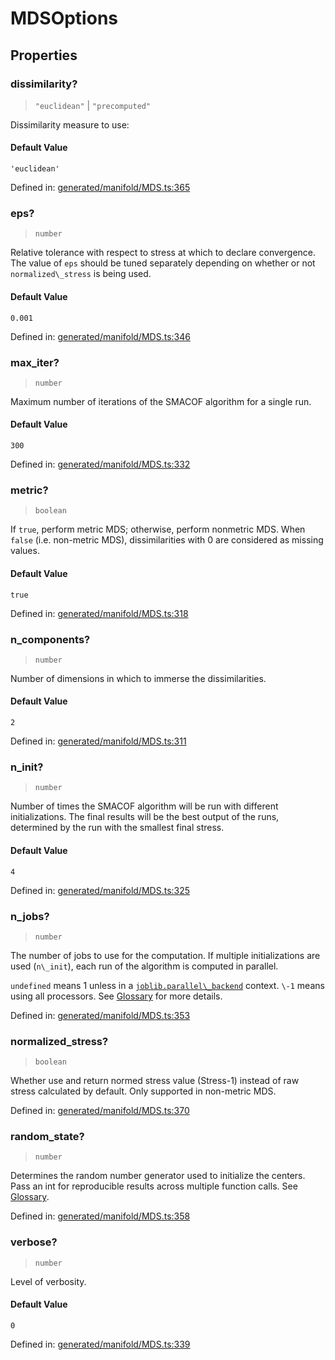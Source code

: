 # MDSOptions

## Properties

### dissimilarity?

> `"euclidean"` \| `"precomputed"`

Dissimilarity measure to use:

#### Default Value

`'euclidean'`

Defined in:  [generated/manifold/MDS.ts:365](https://github.com/transitive-bullshit/scikit-learn-ts/blob/122b3c0/packages/sklearn/src/generated/manifold/MDS.ts#L365)

### eps?

> `number`

Relative tolerance with respect to stress at which to declare convergence. The value of `eps` should be tuned separately depending on whether or not `normalized\_stress` is being used.

#### Default Value

`0.001`

Defined in:  [generated/manifold/MDS.ts:346](https://github.com/transitive-bullshit/scikit-learn-ts/blob/122b3c0/packages/sklearn/src/generated/manifold/MDS.ts#L346)

### max\_iter?

> `number`

Maximum number of iterations of the SMACOF algorithm for a single run.

#### Default Value

`300`

Defined in:  [generated/manifold/MDS.ts:332](https://github.com/transitive-bullshit/scikit-learn-ts/blob/122b3c0/packages/sklearn/src/generated/manifold/MDS.ts#L332)

### metric?

> `boolean`

If `true`, perform metric MDS; otherwise, perform nonmetric MDS. When `false` (i.e. non-metric MDS), dissimilarities with 0 are considered as missing values.

#### Default Value

`true`

Defined in:  [generated/manifold/MDS.ts:318](https://github.com/transitive-bullshit/scikit-learn-ts/blob/122b3c0/packages/sklearn/src/generated/manifold/MDS.ts#L318)

### n\_components?

> `number`

Number of dimensions in which to immerse the dissimilarities.

#### Default Value

`2`

Defined in:  [generated/manifold/MDS.ts:311](https://github.com/transitive-bullshit/scikit-learn-ts/blob/122b3c0/packages/sklearn/src/generated/manifold/MDS.ts#L311)

### n\_init?

> `number`

Number of times the SMACOF algorithm will be run with different initializations. The final results will be the best output of the runs, determined by the run with the smallest final stress.

#### Default Value

`4`

Defined in:  [generated/manifold/MDS.ts:325](https://github.com/transitive-bullshit/scikit-learn-ts/blob/122b3c0/packages/sklearn/src/generated/manifold/MDS.ts#L325)

### n\_jobs?

> `number`

The number of jobs to use for the computation. If multiple initializations are used (`n\_init`), each run of the algorithm is computed in parallel.

`undefined` means 1 unless in a [`joblib.parallel\_backend`](https://joblib.readthedocs.io/en/latest/parallel.html#joblib.parallel_backend "(in joblib v1.3.0.dev0)") context. `\-1` means using all processors. See [Glossary](../../glossary.html#term-n_jobs) for more details.

Defined in:  [generated/manifold/MDS.ts:353](https://github.com/transitive-bullshit/scikit-learn-ts/blob/122b3c0/packages/sklearn/src/generated/manifold/MDS.ts#L353)

### normalized\_stress?

> `boolean`

Whether use and return normed stress value (Stress-1) instead of raw stress calculated by default. Only supported in non-metric MDS.

Defined in:  [generated/manifold/MDS.ts:370](https://github.com/transitive-bullshit/scikit-learn-ts/blob/122b3c0/packages/sklearn/src/generated/manifold/MDS.ts#L370)

### random\_state?

> `number`

Determines the random number generator used to initialize the centers. Pass an int for reproducible results across multiple function calls. See [Glossary](../../glossary.html#term-random_state).

Defined in:  [generated/manifold/MDS.ts:358](https://github.com/transitive-bullshit/scikit-learn-ts/blob/122b3c0/packages/sklearn/src/generated/manifold/MDS.ts#L358)

### verbose?

> `number`

Level of verbosity.

#### Default Value

`0`

Defined in:  [generated/manifold/MDS.ts:339](https://github.com/transitive-bullshit/scikit-learn-ts/blob/122b3c0/packages/sklearn/src/generated/manifold/MDS.ts#L339)
